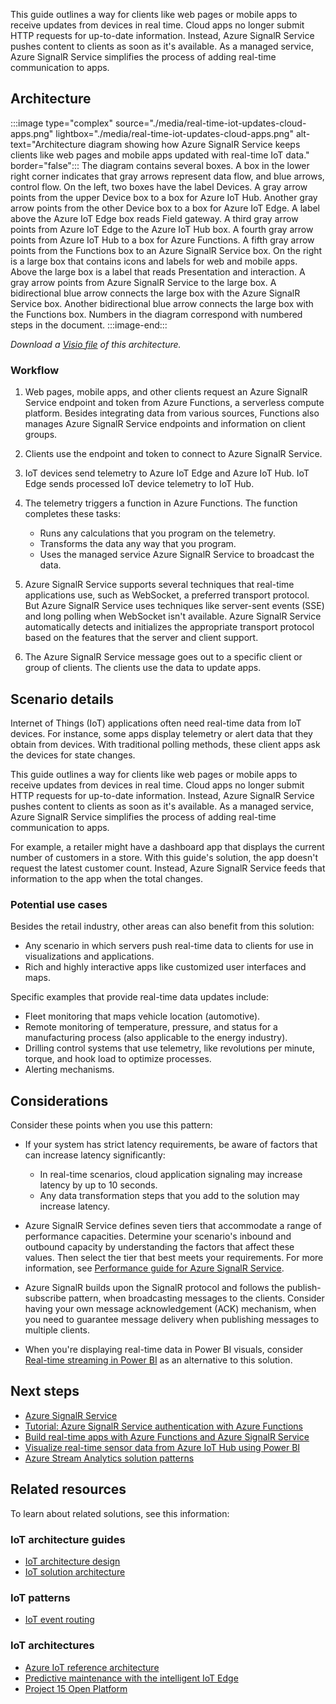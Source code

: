 This guide outlines a way for clients like web pages or mobile apps to receive updates from devices in real time. Cloud apps no longer submit HTTP requests for up-to-date information. Instead, Azure SignalR Service pushes content to clients as soon as it's available. As a managed service, Azure SignalR Service simplifies the process of adding real-time communication to apps.

## Architecture

:::image type="complex" source="./media/real-time-iot-updates-cloud-apps.png" lightbox="./media/real-time-iot-updates-cloud-apps.png" alt-text="Architecture diagram showing how Azure SignalR Service keeps clients like web pages and mobile apps updated with real-time IoT data." border="false":::
   The diagram contains several boxes. A box in the lower right corner indicates that gray arrows represent data flow, and blue arrows, control flow. On the left, two boxes have the label Devices. A gray arrow points from the upper Device box to a box for Azure IoT Hub. Another gray arrow points from the other Device box to a box for Azure IoT Edge. A label above the Azure IoT Edge box reads Field gateway. A third gray arrow points from Azure IoT Edge to the Azure IoT Hub box. A fourth gray arrow points from Azure IoT Hub to a box for Azure Functions. A fifth gray arrow points from the Functions box to an Azure SignalR Service box. On the right is a large box that contains icons and labels for web and mobile apps. Above the large box is a label that reads Presentation and interaction. A gray arrow points from Azure SignalR Service to the large box. A bidirectional blue arrow connects the large box with the Azure SignalR Service box. Another bidirectional blue arrow connects the large box with the Functions box. Numbers in the diagram correspond with numbered steps in the document.
:::image-end:::

*Download a [Visio file](https://arch-center.azureedge.net/real-time-iot-updates-cloud-apps.vsdx) of this architecture.*

### Workflow

1. Web pages, mobile apps, and other clients request an Azure SignalR Service endpoint and token from Azure Functions, a serverless compute platform. Besides integrating data from various sources, Functions also manages Azure SignalR Service endpoints and information on client groups.

1. Clients use the endpoint and token to connect to Azure SignalR Service.

1. IoT devices send telemetry to Azure IoT Edge and Azure IoT Hub. IoT Edge sends processed IoT device telemetry to IoT Hub.

1. The telemetry triggers a function in Azure Functions. The function completes these tasks:

   - Runs any calculations that you program on the telemetry.
   - Transforms the data any way that you program.
   - Uses the managed service Azure SignalR Service to broadcast the data.

1. Azure SignalR Service supports several techniques that real-time applications use, such as WebSocket, a preferred transport protocol. But Azure SignalR Service uses techniques like server-sent events (SSE) and long polling when WebSocket isn't available. Azure SignalR Service automatically detects and initializes the appropriate transport protocol based on the features that the server and client support.

1. The Azure SignalR Service message goes out to a specific client or group of clients. The clients use the data to update apps.

## Scenario details

Internet of Things (IoT) applications often need real-time data from IoT devices. For instance, some apps display telemetry or alert data that they obtain from devices. With traditional polling methods, these client apps ask the devices for state changes.

This guide outlines a way for clients like web pages or mobile apps to receive updates from devices in real time. Cloud apps no longer submit HTTP requests for up-to-date information. Instead, Azure SignalR Service pushes content to clients as soon as it's available. As a managed service, Azure SignalR Service simplifies the process of adding real-time communication to apps.

For example, a retailer might have a dashboard app that displays the current number of customers in a store. With this guide's solution, the app doesn't request the latest customer count. Instead, Azure SignalR Service feeds that information to the app when the total changes.

### Potential use cases

Besides the retail industry, other areas can also benefit from this solution:

- Any scenario in which servers push real-time data to clients for use in visualizations and applications.
- Rich and highly interactive apps like customized user interfaces and maps.

Specific examples that provide real-time data updates include:

- Fleet monitoring that maps vehicle location (automotive).
- Remote monitoring of temperature, pressure, and status for a manufacturing process (also applicable to the energy industry).
- Drilling control systems that use telemetry, like revolutions per minute, torque, and hook load to optimize processes.
- Alerting mechanisms.

## Considerations

Consider these points when you use this pattern:

- If your system has strict latency requirements, be aware of factors that can increase latency significantly:

  - In real-time scenarios, cloud application signaling may increase latency by up to 10 seconds.
  - Any data transformation steps that you add to the solution may increase latency.

- Azure SignalR Service defines seven tiers that accommodate a range of performance capacities. Determine your scenario's inbound and outbound capacity by understanding the factors that affect these values. Then select the tier that best meets your requirements. For more information, see [Performance guide for Azure SignalR Service](/azure/azure-signalr/signalr-concept-performance).

- Azure SignalR builds upon the SignalR protocol and follows the publish-subscribe pattern, when broadcasting messages to the clients. Consider having your own message acknowledgement (ACK) mechanism, when you need to guarantee message delivery when publishing messages to multiple clients.

- When you're displaying real-time data in Power BI visuals, consider [Real-time streaming in Power BI](/power-bi/connect-data/service-real-time-streaming) as an alternative to this solution.

## Next steps

- [Azure SignalR Service](https://azure.microsoft.com/services/signalr-service/)
- [Tutorial: Azure SignalR Service authentication with Azure Functions](/azure/azure-signalr/signalr-tutorial-authenticate-azure-functions)
- [Build real-time apps with Azure Functions and Azure SignalR Service](/azure/azure-signalr/signalr-concept-azure-functions)
- [Visualize real-time sensor data from Azure IoT Hub using Power BI](/azure/iot-hub/iot-hub-live-data-visualization-in-power-bi)
- [Azure Stream Analytics solution patterns](/azure/stream-analytics/stream-analytics-solution-patterns)

## Related resources

To learn about related solutions, see this information:

### IoT architecture guides

- [IoT architecture design](/azure/architecture/reference-architectures/iot/iot-architecture-overview#guides)
- [IoT solution architecture](./devices-platform-application.yml)

### IoT patterns

- [IoT event routing](./event-routing.yml)

### IoT architectures

- [Azure IoT reference architecture](../../reference-architectures/iot.yml)
- [Predictive maintenance with the intelligent IoT Edge](../predictive-maintenance/iot-predictive-maintenance.yml)
- [Project 15 Open Platform](../../solution-ideas/articles/project-15-iot-sustainability.yml)
